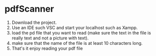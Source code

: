 # pdfScanner

1. Download the project.
2. Use an IDE such VSC and start your localhost such as Xampp.
3. load the pd file that you want to read (make sure the text in the file is really text and not a picture with text).
4. make sure that the name of the file is at least 10 characters long.
5. That's it enjoy reading your pdf file
